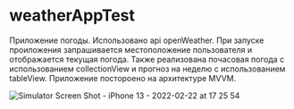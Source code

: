 # weatherAppTest
Приложение погоды. Использовано api openWeather. При запуске проиложения запрашивается местоположение пользователя и отображается текущая погода. Также реализована почасовая погода с использованием collectionView и прогноз на неделю с использованием tableView. Приложение постороено на архитектуре MVVM. 

![Simulator Screen Shot - iPhone 13 - 2022-02-22 at 17 25 54](https://user-images.githubusercontent.com/69941253/155152165-628faabb-8dbe-4f65-8c16-915b59e57353.png)
